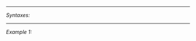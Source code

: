


---
*Syntaxes:*

<!-- [] call `BIN_fnc_deleteSpectrumAnalyzer` -->

---
*Example 1:*

<!-- 
```sqf
[] call BIN_fnc_deleteSpectrumAnalyzer;
``` -->